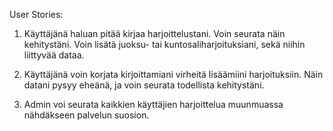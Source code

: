User Stories:

1. Käyttäjänä haluan pitää kirjaa harjoittelustani. Voin seurata näin kehitystäni. Voin lisätä juoksu- tai kuntosaliharjoituksiani, sekä niihin liittyvää dataa.

2. Käyttäjänä voin korjata kirjoittamiani virheitä lisäämiini harjoituksiin. Näin datani pysyy eheänä, ja voin seurata todellista kehitystäni.

3. Admin voi seurata kaikkien käyttäjien harjoittelua muunmuassa nähdäkseen palvelun suosion.